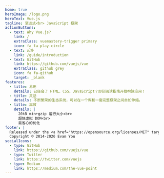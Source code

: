 ```yaml
---
home: true
heroImage: /logo.png
heroText: Vue.js
tagline: 渐进式<br> JavaScript 框架
actionButtons:
  - text: Why Vue.js?
    link: /
    extraClass: vuemastery-trigger primary
    icon: fa fa-play-circle
  - text: 起步
    link: /guide/introduction
  - text: GitHub
    link: https://github.com/vuejs/vue
    extraClass: github grey
    icon: fa fa-github
    target: _blank
features:
  - title: 易用
    details: 已经会了 HTML、CSS、JavaScript？即刻阅读指南开始构建应用！
  - title: 灵活
    details: 不断繁荣的生态系统，可以在一个库和一套完整框架之间自如伸缩。
  - title: 高效
    details: |
      20kB min+gzip 运行大小<br>
      超快虚拟 DOM<br>
      最省心的优化
footer: |
  Released under the <a href="https://opensource.org/licenses/MIT" target="_blank" rel="noopener">MIT License</a><br>
  Copyright © 2014-2020 Evan You
socialIcons:
  - type: GitHub
    link: https://github.com/vuejs/vue
  - type: Twitter
    link: https://twitter.com/vuejs
  - type: Medium
    link: https://medium.com/the-vue-point
---
```


<common-vuemastery-video-modal/>
